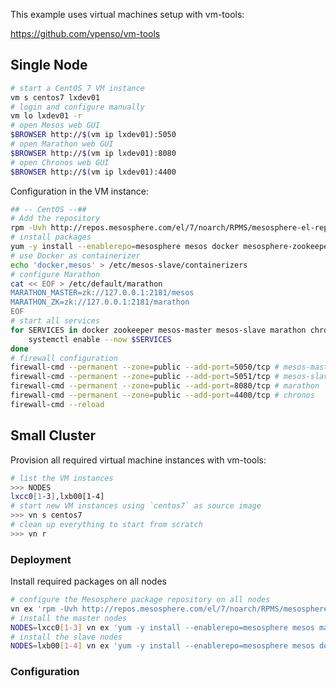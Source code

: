 
This example uses virtual machines setup with vm-tools:

<https://github.com/vpenso/vm-tools>

## Single Node

```bash
# start a CentOS 7 VM instance
vm s centos7 lxdev01
# login and configure manually 
vm lo lxdev01 -r
# open Mesos web GUI 
$BROWSER http://$(vm ip lxdev01):5050
# open Marathon web GUI
$BROWSER http://$(vm ip lxdev01):8080
# open Chronos web GUI
$BROWSER http://$(vm ip lxdev01):4400
```

Configuration in the VM instance:

```bash
## -- CentOS --##
# Add the repository
rpm -Uvh http://repos.mesosphere.com/el/7/noarch/RPMS/mesosphere-el-repo-7-3.noarch.rpm
# install packages
yum -y install --enablerepo=mesosphere mesos docker mesosphere-zookeeper marathon chronos
# use Docker as containerizer
echo 'docker,mesos' > /etc/mesos-slave/containerizers
# configure Marathon
cat << EOF > /etc/default/marathon
MARATHON_MASTER=zk://127.0.0.1:2181/mesos
MARATHON_ZK=zk://127.0.0.1:2181/marathon
EOF
# start all services
for SERVICES in docker zookeeper mesos-master mesos-slave marathon chronos; do
    systemctl enable --now $SERVICES
done
# firewall configuration
firewall-cmd --permanent --zone=public --add-port=5050/tcp # mesos-master
firewall-cmd --permanent --zone=public --add-port=5051/tcp # mesos-slave
firewall-cmd --permanent --zone=public --add-port=8080/tcp # marathon
firewall-cmd --permanent --zone=public --add-port=4400/tcp # chronos
firewall-cmd --reload
```

## Small Cluster

Provision all required virtual machine instances with vm-tools:

```bash
# list the VM instances
>>> NODES
lxcc0[1-3],lxb00[1-4]
# start new VM instances using `centos7` as source image
>>> vn s centos7
# clean up everything to start from scratch
>>> vn r
```

### Deployment

Install required packages on all nodes

```bash
# configure the Mesosphere package repository on all nodes
vn ex 'rpm -Uvh http://repos.mesosphere.com/el/7/noarch/RPMS/mesosphere-el-repo-7-3.noarch.rpm'
# install the master nodes
NODES=lxcc0[1-3] vn ex 'yum -y install --enablerepo=mesosphere mesos marathon'
# install the slave nodes
NODES=lxb00[1-4] vn ex 'yum -y install --enablerepo=mesosphere mesos docker'
```

### Configuration

```bash
```

